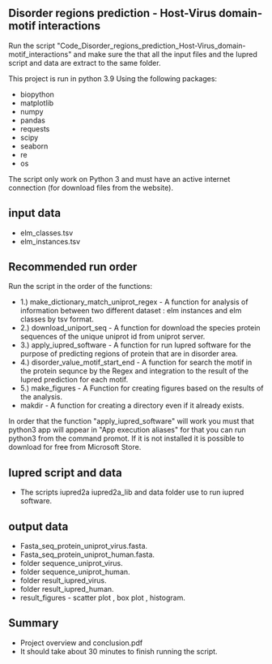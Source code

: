 ## Disorder regions prediction - Host-Virus domain-motif interactions
Run the script "Code_Disorder_regions_prediction_Host-Virus_domain-motif_interactions" and make sure the that all the input files and the Iupred script and data are extract to the same folder.

This project is run in python 3.9 Using the following packages:
 - biopython
 - matplotlib
 - numpy
 - pandas
 - requests
 - scipy
 - seaborn
 - re
 - os
 
The script only work on Python 3 and must have an active internet connection (for download files from the website).

## input data
- elm_classes.tsv
- elm_instances.tsv

## Recommended run order
Run the script in the order of the functions:
- 1.) make_dictionary_match_uniprot_regex - A function for analysis of information between two different dataset : elm instances and elm classes by tsv format.
-	2.) download_uniport_seq - A function for download the species protein sequences of the unique uniprot id from uniprot server.
-	3.) apply_iupred_software - A function for run Iupred software for the purpose of predicting regions of protein that are in disorder area.
-	4.) disorder_value_motif_start_end - A function for search the motif in the protein sequnce by the Regex and integration to the result of the Iupred prediction for each motif.
-	5.) make_figures - A Function for creating figures based on the results of the analysis.
-	makdir - A function for creating a directory even if it already exists.

In order that the function "apply_iupred_software" will work you must that python3 app will appear in "App execution aliases" for that you can run python3 from the command promot.
If it is not installed it is possible to download for free from Microsoft Store.  

## Iupred script and data
- The scripts iupred2a iupred2a_lib and data folder use to run iupred software.

## output data
- Fasta_seq_protein_uniprot_virus.fasta.
- Fasta_seq_protein_uniprot_human.fasta.
- folder sequence_uniprot_virus.
- folder sequence_uniprot_human.
- folder result_iupred_virus.
- folder result_iupred_human.
- result_figures - scatter plot , box plot , histogram.

## Summary
- Project overview and conclusion.pdf
- It should take about 30 minutes to finish running the script.

